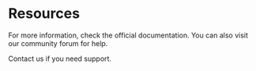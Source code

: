 # Resources

For more information, check the official documentation. You can also visit our community forum for help.

Contact us if you need support.
